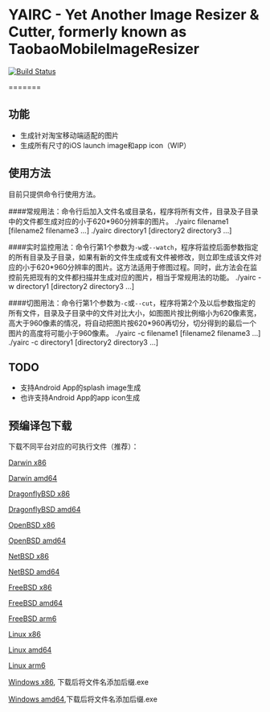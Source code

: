 YAIRC - Yet Another Image Resizer & Cutter, formerly known as TaobaoMobileImageResizer
========================

[![Build Status](https://secure.travis-ci.org/missdeer/yairc.png)](https://travis-ci.org/missdeer/yairc)

=======

功能
----
- 生成针对淘宝移动端适配的图片
- 生成所有尺寸的iOS launch image和app icon（WIP）

使用方法
----
目前只提供命令行使用方法。

####常规用法：命令行后加入文件名或目录名，程序将所有文件，目录及子目录中的文件都生成对应的小于620*960分辨率的图片。
	./yairc filename1 [filename2 filename3 ...]
	./yairc directory1 [directory2 directory3 ...]

####实时监控用法：命令行第1个参数为`-w`或`--watch`，程序将监控后面参数指定的所有目录及子目录，如果有新的文件生成或有文件被修改，则立即生成该文件对应的小于620*960分辨率的图片。这方法适用于修图过程。同时，此方法会在监控前先把现有的文件都扫描并生成对应的图片，相当于常规用法的功能。
	./yairc -w directory1 [directory2 directory3 ...]

####切图用法：命令行第1个参数为`-c`或`--cut`，程序将第2个及以后参数指定的所有文件，目录及子目录中的文件对比大小，如图图片按比例缩小为620像素宽，高大于960像素的情况，将自动把图片按620*960再切分，切分得到的最后一个图片的高度将可能小于960像素。
	./yairc -c filename1 [filename2 filename3 ...]
	./yairc -c directory1 [directory2 directory3 ...]

TODO
----
* 支持Android App的splash image生成
* 也许支持Android App的app icon生成

预编译包下载
----

下载不同平台对应的可执行文件（推荐）：

[Darwin x86](https://github.com/missdeer/yairc/raw/prebuilt/yairc-darwin-386)

[Darwin amd64](https://github.com/missdeer/yairc/raw/prebuilt/yairc-darwin-amd64)

[DragonflyBSD x86](https://github.com/missdeer/yairc/raw/prebuilt/yairc-dragonfly-386)

[DragonflyBSD amd64](https://github.com/missdeer/yairc/raw/prebuilt/yairc-dragonfly-amd64)

[OpenBSD x86](https://github.com/missdeer/yairc/raw/prebuilt/yairc-openbsd-386)

[OpenBSD amd64](https://github.com/missdeer/yairc/raw/prebuilt/yairc-openbsd-amd64)

[NetBSD x86](https://github.com/missdeer/yairc/raw/prebuilt/yairc-netbsd-386)

[NetBSD amd64](https://github.com/missdeer/yairc/raw/prebuilt/yairc-netbsd-amd64)

[FreeBSD x86](https://github.com/missdeer/yairc/raw/prebuilt/yairc-freebsd-386)

[FreeBSD amd64](https://github.com/missdeer/yairc/raw/prebuilt/yairc-freebsd-amd64)

[FreeBSD arm6](https://github.com/missdeer/yairc/raw/prebuilt/yairc-freebsd-arm)

[Linux x86](https://github.com/missdeer/yairc/raw/prebuilt/yairc-linux-386)

[Linux amd64](https://github.com/missdeer/yairc/raw/prebuilt/yairc-linux-amd64)

[Linux arm6](https://github.com/missdeer/yairc/raw/prebuilt/yairc-linux-arm)

[Windows x86](https://github.com/missdeer/yairc/raw/prebuilt/yairc-windows-386), 下载后将文件名添加后缀.exe

[Windows amd64](https://github.com/missdeer/yairc/raw/prebuilt/yairc-windows-amd64),下载后将文件名添加后缀.exe 

